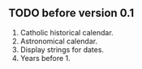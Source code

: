 ## TODO before version 0.1

 1. Catholic historical calendar.
 2. Astronomical calendar.
 3. Display strings for dates.
 4. Years before 1.

